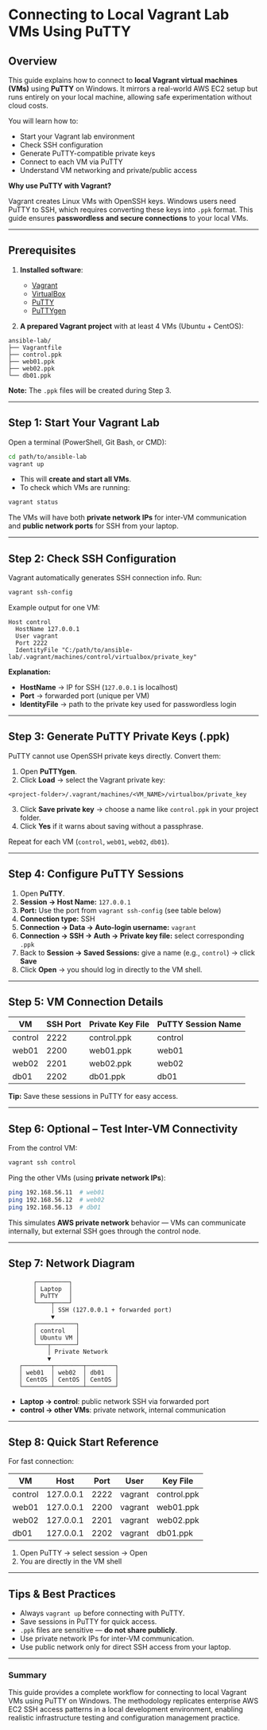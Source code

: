 # Connecting to Local Vagrant Lab VMs Using PuTTY

## Overview

This guide explains how to connect to **local Vagrant virtual machines (VMs)** using **PuTTY** on Windows. It mirrors a real-world AWS EC2 setup but runs entirely on your local machine, allowing safe experimentation without cloud costs.

You will learn how to:

* Start your Vagrant lab environment
* Check SSH configuration
* Generate PuTTY-compatible private keys
* Connect to each VM via PuTTY
* Understand VM networking and private/public access

 **Why use PuTTY with Vagrant?**  

 Vagrant creates Linux VMs with OpenSSH keys. Windows users need PuTTY to SSH, which requires converting these keys into `.ppk` format. This guide ensures **passwordless and secure connections** to your local VMs.

---

## Prerequisites

1. **Installed software**:

   * [Vagrant](https://www.vagrantup.com/downloads)
   * [VirtualBox](https://www.virtualbox.org/wiki/Downloads)
   * [PuTTY](https://www.putty.org/)
   * [PuTTYgen](https://www.chiark.greenend.org.uk/~sgtatham/putty/latest.html)

2. **A prepared Vagrant project** with at least 4 VMs (Ubuntu + CentOS):

```
ansible-lab/
├── Vagrantfile
├── control.ppk
├── web01.ppk
├── web02.ppk
└── db01.ppk
```

 **Note:** The `.ppk` files will be created during Step 3.

---

## Step 1: Start Your Vagrant Lab

Open a terminal (PowerShell, Git Bash, or CMD):

```bash
cd path/to/ansible-lab
vagrant up
```

* This will **create and start all VMs**.
* To check which VMs are running:

```bash
vagrant status
```

The VMs will have both **private network IPs** for inter-VM communication and **public network ports** for SSH from your laptop.

---

## Step 2: Check SSH Configuration

Vagrant automatically generates SSH connection info. Run:

```bash
vagrant ssh-config
```

Example output for one VM:

```
Host control
  HostName 127.0.0.1
  User vagrant
  Port 2222
  IdentityFile "C:/path/to/ansible-lab/.vagrant/machines/control/virtualbox/private_key"
```

 **Explanation:**

 * **HostName** → IP for SSH (`127.0.0.1` is localhost)
 * **Port** → forwarded port (unique per VM)
 * **IdentityFile** → path to the private key used for passwordless login

---

## Step 3: Generate PuTTY Private Keys (.ppk)

PuTTY cannot use OpenSSH private keys directly. Convert them:

1. Open **PuTTYgen**.
2. Click **Load** → select the Vagrant private key:

```
<project-folder>/.vagrant/machines/<VM_NAME>/virtualbox/private_key
```

3. Click **Save private key** → choose a name like `control.ppk` in your project folder.
4. Click **Yes** if it warns about saving without a passphrase.

Repeat for each VM (`control`, `web01`, `web02`, `db01`).

---

## Step 4: Configure PuTTY Sessions

1. Open **PuTTY**.
2. **Session → Host Name:** `127.0.0.1`
3. **Port:** Use the port from `vagrant ssh-config` (see table below)
4. **Connection type:** SSH
5. **Connection → Data → Auto-login username:** `vagrant`
6. **Connection → SSH → Auth → Private key file:** select corresponding `.ppk`
7. Back to **Session → Saved Sessions:** give a name (e.g., `control`) → click **Save**
8. Click **Open** → you should log in directly to the VM shell.

---

## Step 5: VM Connection Details

| VM      | SSH Port | Private Key File | PuTTY Session Name |
| ------- | -------- | ---------------- | ------------------ |
| control | 2222     | control.ppk      | control            |
| web01   | 2200     | web01.ppk        | web01              |
| web02   | 2201     | web02.ppk        | web02              |
| db01    | 2202     | db01.ppk         | db01               |

 **Tip:** Save these sessions in PuTTY for easy access.

---

## Step 6: Optional – Test Inter-VM Connectivity

From the control VM:

```bash
vagrant ssh control
```

Ping the other VMs (using **private network IPs**):

```bash
ping 192.168.56.11  # web01
ping 192.168.56.12  # web02
ping 192.168.56.13  # db01
```

 This simulates **AWS private network** behavior — VMs can communicate internally, but external SSH goes through the control node.

---

## Step 7: Network Diagram

```
       ┌─────────┐
       │ Laptop  │
       │ PuTTY   │
       └────┬────┘
            │ SSH (127.0.0.1 + forwarded port)
            ▼
       ┌───────────┐
       │ control   │
       │ Ubuntu VM │
       └───┬───────┘
           │ Private Network
           ▼
   ┌────────┬────────┬────────┐
   │ web01  │ web02  │ db01   │
   │ CentOS │ CentOS │ CentOS │
   └────────┴────────┴────────┘
```

* **Laptop → control**: public network SSH via forwarded port
* **control → other VMs**: private network, internal communication

---

## Step 8: Quick Start Reference

For fast connection:

| VM      | Host      | Port | User    | Key File    |
| ------- | --------- | ---- | ------- | ----------- |
| control | 127.0.0.1 | 2222 | vagrant | control.ppk |
| web01   | 127.0.0.1 | 2200 | vagrant | web01.ppk   |
| web02   | 127.0.0.1 | 2201 | vagrant | web02.ppk   |
| db01    | 127.0.0.1 | 2202 | vagrant | db01.ppk    |

1. Open PuTTY → select session → Open
2. You are directly in the VM shell

---

## Tips & Best Practices

* Always `vagrant up` before connecting with PuTTY.
* Save sessions in PuTTY for quick access.
* `.ppk` files are sensitive — **do not share publicly**.
* Use private network IPs for inter-VM communication.
* Use public network only for direct SSH access from your laptop.

---

### Summary

This guide provides a complete workflow for connecting to local Vagrant VMs using PuTTY on Windows. The methodology replicates enterprise AWS EC2 SSH access patterns in a local development environment, enabling realistic infrastructure testing and configuration management practice.

